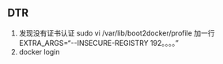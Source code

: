 ## DTR
1. 发现没有证书认证
    sudo vi /var/lib/boot2docker/profile
    加一行 EXTRA_ARGS=“--INSECURE-REGISTRY 192。。。。”
2. docker login